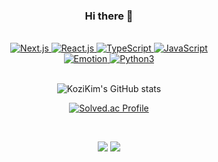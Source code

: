 <div align="center">
  
  ### Hi there 👋

  <br>
  
  <!--
  **KoziKim/KoziKim** is a ✨ _special_ ✨ repository because its `README.md` (this file) appears on your GitHub profile.

  Here are some ideas to get you started:

  - 🔭 I’m currently working on ...
  - 🌱 I’m currently learning ...
  - 👯 I’m looking to collaborate on ...
  - 🤔 I’m looking for help with ...
  - 💬 Ask me about ...
  - 📫 How to reach me: ...
  - 😄 Pronouns: ...
  - ⚡ Fun fact: ...
  -->

<a href="https://nextjs.org/" target="_blank">
  <img alt="Next.js" src="https://img.shields.io/static/v1?label=&amp;message=Next.js&amp;color=000000&amp;style=for-the-badge&amp;logo=next.js&amp;logoColor=white"/>
</a>
<a href="https://reactjs.org/" target="_blank">
  <img alt="React.js" src="https://img.shields.io/static/v1?label=&amp;message=React.js&amp;color=61DAFB&amp;style=for-the-badge&amp;logo=react&amp;logoColor=white"/>
</a>
<a href="https://www.typescriptlang.org/" target="_blank">
  <img alt="TypeScript" src="https://img.shields.io/static/v1?label=&amp;message=TypeScript&amp;color=3178C6&amp;style=for-the-badge&amp;logo=typescript&amp;logoColor=white"/>
</a>
<a href="https://www.javascript.com/" target="_blank">
  <img alt="JavaScript" src="https://img.shields.io/static/v1?label=&amp;message=JavaScript&amp;color=F7DF1E&amp;style=for-the-badge&amp;logo=javascript&amp;logoColor=white"/>
</a>
<br />
<a href="https://emotion.sh/" target="_blank">
  <img alt="Emotion" src="https://img.shields.io/static/v1?label=&amp;message=Emotion&amp;color=DB7093&amp;style=for-the-badge&amp;logo=emotion&amp;logoColor=white"/>
</a>
<a href="https://docs.python.org/3" target="_blank">
  <img alt="Python3" src="https://img.shields.io/static/v1?label=&amp;message=Python3&amp;color=3776AB&amp;style=for-the-badge&amp;logo=python&amp;logoColor=white"/>
</a>

<br>
<br>

  ![KoziKim's GitHub stats](https://github-readme-stats.vercel.app/api?username=KoziKim&show_icons=true&theme=react)

  [![Solved.ac Profile](http://mazassumnida.wtf/api/v2/generate_badge?boj=kory0711)](https://solved.ac/kory0711/)

<br>

<a href="https://velog.io/@kozi" target="_blank"><img src="https://img.shields.io/static/v1?label=&amp;message=Velog&amp;color=20C997&amp;style=for-the-badge&amp;logo=velog&amp;logoColor=white"/></a>
<a href="https://gmail.com" target="_blank"><img src="https://img.shields.io/static/v1?label=&amp;message=kory0711@gmail.com&amp;color=EA4335&amp;style=for-the-badge&amp;logo=gmail&amp;logoColor=white"/></a>

<br>

  </div>
